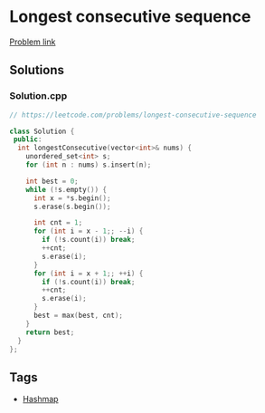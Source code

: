 # Longest consecutive sequence

[Problem link](https://leetcode.com/problems/longest-consecutive-sequence)

## Solutions


### Solution.cpp
```cpp
// https://leetcode.com/problems/longest-consecutive-sequence

class Solution {
 public:
  int longestConsecutive(vector<int>& nums) {
    unordered_set<int> s;
    for (int n : nums) s.insert(n);

    int best = 0;
    while (!s.empty()) {
      int x = *s.begin();
      s.erase(s.begin());

      int cnt = 1;
      for (int i = x - 1;; --i) {
        if (!s.count(i)) break;
        ++cnt;
        s.erase(i);
      }
      for (int i = x + 1;; ++i) {
        if (!s.count(i)) break;
        ++cnt;
        s.erase(i);
      }
      best = max(best, cnt);
    }
    return best;
  }
};
```
## Tags

* [Hashmap](/Collections/hashmap.md#hashmap)
